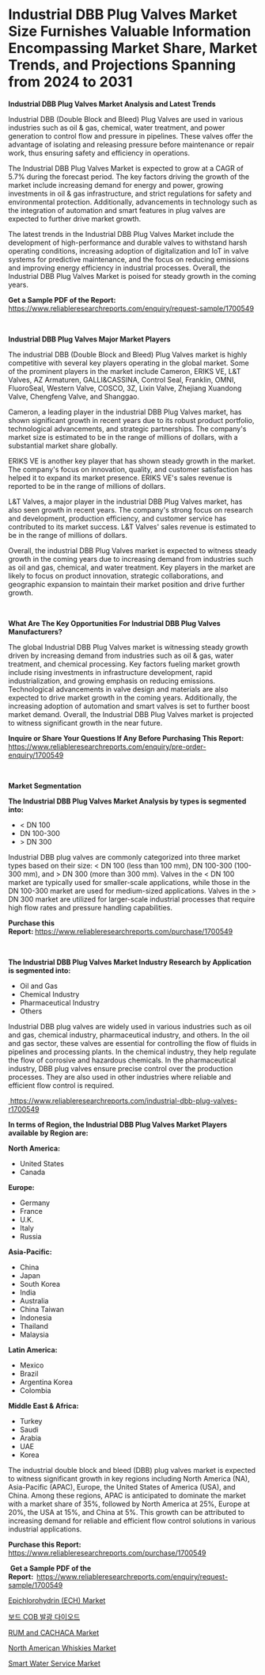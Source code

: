 <p><h1>Industrial DBB Plug Valves Market Size Furnishes Valuable Information Encompassing Market Share, Market Trends, and Projections Spanning from 2024 to 2031</h1></p><p><strong>Industrial DBB Plug Valves Market Analysis and Latest Trends</strong></p>
<p><p>Industrial DBB (Double Block and Bleed) Plug Valves are used in various industries such as oil & gas, chemical, water treatment, and power generation to control flow and pressure in pipelines. These valves offer the advantage of isolating and releasing pressure before maintenance or repair work, thus ensuring safety and efficiency in operations.</p><p>The Industrial DBB Plug Valves Market is expected to grow at a CAGR of 5.7% during the forecast period. The key factors driving the growth of the market include increasing demand for energy and power, growing investments in oil & gas infrastructure, and strict regulations for safety and environmental protection. Additionally, advancements in technology such as the integration of automation and smart features in plug valves are expected to further drive market growth.</p><p>The latest trends in the Industrial DBB Plug Valves Market include the development of high-performance and durable valves to withstand harsh operating conditions, increasing adoption of digitalization and IoT in valve systems for predictive maintenance, and the focus on reducing emissions and improving energy efficiency in industrial processes. Overall, the Industrial DBB Plug Valves Market is poised for steady growth in the coming years.</p></p>
<p><strong>Get a Sample PDF of the Report:&nbsp;</strong> <a href="https://www.reliableresearchreports.com/enquiry/request-sample/1700549">https://www.reliableresearchreports.com/enquiry/request-sample/1700549</a></p>
<p>&nbsp;</p>
<p><strong>Industrial DBB Plug Valves Major Market Players</strong></p>
<p><p>The industrial DBB (Double Block and Bleed) Plug Valves market is highly competitive with several key players operating in the global market. Some of the prominent players in the market include Cameron, ERIKS VE, L&T Valves, AZ Armaturen, GALLI&CASSINA, Control Seal, Franklin, OMNI, FluoroSeal, Western Valve, COSCO, 3Z, Lixin Valve, Zhejiang Xuandong Valve, Chengfeng Valve, and Shanggao.</p><p>Cameron, a leading player in the industrial DBB Plug Valves market, has shown significant growth in recent years due to its robust product portfolio, technological advancements, and strategic partnerships. The company's market size is estimated to be in the range of millions of dollars, with a substantial market share globally.</p><p>ERIKS VE is another key player that has shown steady growth in the market. The company's focus on innovation, quality, and customer satisfaction has helped it to expand its market presence. ERIKS VE's sales revenue is reported to be in the range of millions of dollars.</p><p>L&T Valves, a major player in the industrial DBB Plug Valves market, has also seen growth in recent years. The company's strong focus on research and development, production efficiency, and customer service has contributed to its market success. L&T Valves' sales revenue is estimated to be in the range of millions of dollars.</p><p>Overall, the industrial DBB Plug Valves market is expected to witness steady growth in the coming years due to increasing demand from industries such as oil and gas, chemical, and water treatment. Key players in the market are likely to focus on product innovation, strategic collaborations, and geographic expansion to maintain their market position and drive further growth.</p></p>
<p>&nbsp;</p>
<p><strong>What Are The Key Opportunities For Industrial DBB Plug Valves Manufacturers?</strong></p>
<p><p>The global Industrial DBB Plug Valves market is witnessing steady growth driven by increasing demand from industries such as oil & gas, water treatment, and chemical processing. Key factors fueling market growth include rising investments in infrastructure development, rapid industrialization, and growing emphasis on reducing emissions. Technological advancements in valve design and materials are also expected to drive market growth in the coming years. Additionally, the increasing adoption of automation and smart valves is set to further boost market demand. Overall, the Industrial DBB Plug Valves market is projected to witness significant growth in the near future.</p></p>
<p><strong>Inquire or Share Your Questions If Any Before Purchasing This Report:</strong> <a href="https://www.reliableresearchreports.com/enquiry/pre-order-enquiry/1700549">https://www.reliableresearchreports.com/enquiry/pre-order-enquiry/1700549</a></p>
<p>&nbsp;</p>
<p><strong>Market Segmentation</strong></p>
<p><strong>The Industrial DBB Plug Valves Market Analysis by types is segmented into:</strong></p>
<p><ul><li>< DN 100</li><li>DN 100-300</li><li>> DN 300</li></ul></p>
<p><p>Industrial DBB plug valves are commonly categorized into three market types based on their size: < DN 100 (less than 100 mm), DN 100-300 (100-300 mm), and > DN 300 (more than 300 mm). Valves in the < DN 100 market are typically used for smaller-scale applications, while those in the DN 100-300 market are used for medium-sized applications. Valves in the > DN 300 market are utilized for larger-scale industrial processes that require high flow rates and pressure handling capabilities.</p></p>
<p><strong>Purchase this Report:&nbsp;</strong><a href="https://www.reliableresearchreports.com/purchase/1700549">https://www.reliableresearchreports.com/purchase/1700549</a></p>
<p>&nbsp;</p>
<p><strong>The Industrial DBB Plug Valves Market Industry Research by Application is segmented into:</strong></p>
<p><ul><li>Oil and Gas</li><li>Chemical Industry</li><li>Pharmaceutical Industry</li><li>Others</li></ul></p>
<p><p>Industrial DBB plug valves are widely used in various industries such as oil and gas, chemical industry, pharmaceutical industry, and others. In the oil and gas sector, these valves are essential for controlling the flow of fluids in pipelines and processing plants. In the chemical industry, they help regulate the flow of corrosive and hazardous chemicals. In the pharmaceutical industry, DBB plug valves ensure precise control over the production processes. They are also used in other industries where reliable and efficient flow control is required.</p></p>
<p><a href="https://www.reliableresearchreports.com/industrial-dbb-plug-valves-r1700549">&nbsp;https://www.reliableresearchreports.com/industrial-dbb-plug-valves-r1700549</a></p>
<p><strong>In terms of Region, the Industrial DBB Plug Valves Market Players available by Region are:</strong></p>
<p>
    <p> <strong> North America: </strong>
        <ul>
            <li>United States</li>
            <li>Canada</li>
        </ul>
        </p> 
    <p> <strong> Europe: </strong>
        <ul>
            <li>Germany</li>
            <li>France</li>
            <li>U.K.</li>
            <li>Italy</li>
            <li>Russia</li>
        </ul>
        </p> 
    <p> <strong> Asia-Pacific: </strong>
        <ul>
            <li>China</li>
            <li>Japan</li>
            <li>South Korea</li>
            <li>India</li>
            <li>Australia</li>
            <li>China Taiwan</li>
            <li>Indonesia</li>
            <li>Thailand</li>
            <li>Malaysia</li>
        </ul>
        </p> 
    <p> <strong> Latin America: </strong>
        <ul>
            <li>Mexico</li>
            <li>Brazil</li>
            <li>Argentina Korea</li>
            <li>Colombia</li>
        </ul>
        </p> 
    <p> <strong> Middle East & Africa: </strong>
        <ul>
            <li>Turkey</li>
            <li>Saudi</li>
            <li>Arabia</li>
            <li>UAE</li>
            <li>Korea</li>
        </ul>
    </p>
    </p>
<p><p>The industrial double block and bleed (DBB) plug valves market is expected to witness significant growth in key regions including North America (NA), Asia-Pacific (APAC), Europe, the United States of America (USA), and China. Among these regions, APAC is anticipated to dominate the market with a market share of 35%, followed by North America at 25%, Europe at 20%, the USA at 15%, and China at 5%. This growth can be attributed to increasing demand for reliable and efficient flow control solutions in various industrial applications.</p></p>
<p><strong>Purchase this Report: </strong><a href="https://www.reliableresearchreports.com/purchase/1700549">https://www.reliableresearchreports.com/purchase/1700549</a></p>
<p>&nbsp;<strong>Get a Sample PDF of the Report:&nbsp;&nbsp;</strong><a href="https://www.reliableresearchreports.com/enquiry/request-sample/1700549">https://www.reliableresearchreports.com/enquiry/request-sample/1700549</a></p>
<p><strong></strong></p>
<p><p><a href="https://github.com/WillieWoodard/Market-Research-Report-List-5/blob/main/epichlorohydrin-ech-market.md">Epichlorohydrin (ECH) Market</a></p><p><a href="https://github.com/xvz497517413/Market-Research-Report-List-2/blob/main/6985164122755.md">보드 COB 발광 다이오드</a></p><p><a href="https://issuu.com/reportprime-2/docs/rum-and-cachaca-market-size-2030.pptx">RUM and CACHACA Market</a></p><p><a href="https://issuu.com/reportprime-2/docs/north-american-whiskies-market-size-2030.pptx">North American Whiskies Market</a></p><p><a href="https://github.com/YashRP12/Market-Research-Report-List-4/blob/main/smart-water-service-market.md">Smart Water Service Market</a></p></p>
